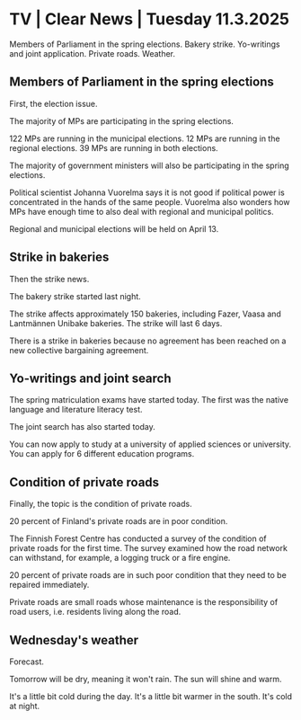 # TV \| Clear News \| Tuesday 11.3.2025

Members of Parliament in the spring elections. Bakery strike. Yo-writings and joint application. Private roads. Weather.

## Members of Parliament in the spring elections

First, the election issue.

The majority of MPs are participating in the spring elections.

122 MPs are running in the municipal elections. 12 MPs are running in the regional elections. 39 MPs are running in both elections.

The majority of government ministers will also be participating in the spring elections.

Political scientist Johanna Vuorelma says it is not good if political power is concentrated in the hands of the same people. Vuorelma also wonders how MPs have enough time to also deal with regional and municipal politics.

Regional and municipal elections will be held on April 13.

## Strike in bakeries

Then the strike news.

The bakery strike started last night.

The strike affects approximately 150 bakeries, including Fazer, Vaasa and Lantmännen Unibake bakeries. The strike will last 6 days.

There is a strike in bakeries because no agreement has been reached on a new collective bargaining agreement.

## Yo-writings and joint search

The spring matriculation exams have started today. The first was the native language and literature literacy test.

The joint search has also started today.

You can now apply to study at a university of applied sciences or university. You can apply for 6 different education programs.

## Condition of private roads

Finally, the topic is the condition of private roads.

20 percent of Finland's private roads are in poor condition.

The Finnish Forest Centre has conducted a survey of the condition of private roads for the first time. The survey examined how the road network can withstand, for example, a logging truck or a fire engine.

20 percent of private roads are in such poor condition that they need to be repaired immediately.

Private roads are small roads whose maintenance is the responsibility of road users, i.e. residents living along the road.

## Wednesday's weather

Forecast.

Tomorrow will be dry, meaning it won't rain. The sun will shine and warm.

It's a little bit cold during the day. It's a little bit warmer in the south. It's cold at night.
